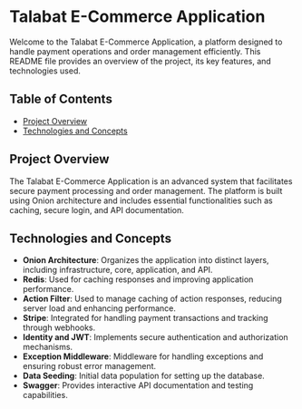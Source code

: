 # Talabat E-Commerce Application 

Welcome to the Talabat E-Commerce Application, a platform designed to handle payment operations and order management efficiently. This README file provides an overview of the project, its key features, and technologies used.

## Table of Contents
- [Project Overview](#project-overview)
- [Technologies and Concepts](#technologies-and-concepts)

## Project Overview
The Talabat E-Commerce Application is an advanced system that facilitates secure payment processing and order management. The platform is built using Onion architecture and includes essential functionalities such as caching, secure login, and API documentation.

## Technologies and Concepts
- **Onion Architecture**: Organizes the application into distinct layers, including infrastructure, core, application, and API.
- **Redis**: Used for caching responses and improving application performance.
- **Action Filter**: Used to manage caching of action responses, reducing server load and enhancing performance.
- **Stripe**: Integrated for handling payment transactions and tracking through webhooks.
- **Identity and JWT**: Implements secure authentication and authorization mechanisms.
- **Exception Middleware**: Middleware for handling exceptions and ensuring robust error management.
- **Data Seeding**: Initial data population for setting up the database.
- **Swagger**: Provides interactive API documentation and testing capabilities.


